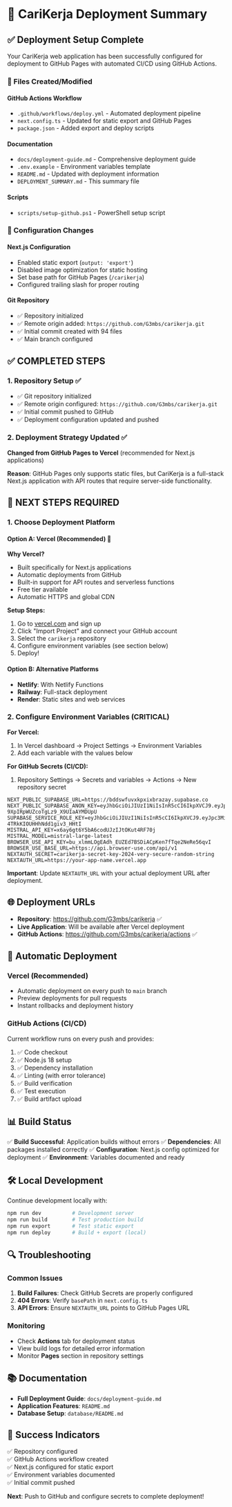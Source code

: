 # 🚀 CariKerja Deployment Summary

## ✅ Deployment Setup Complete

Your CariKerja web application has been successfully configured for deployment to GitHub Pages with automated CI/CD using GitHub Actions.

### 📁 Files Created/Modified

#### GitHub Actions Workflow
- `.github/workflows/deploy.yml` - Automated deployment pipeline
- `next.config.ts` - Updated for static export and GitHub Pages
- `package.json` - Added export and deploy scripts

#### Documentation
- `docs/deployment-guide.md` - Comprehensive deployment guide
- `.env.example` - Environment variables template
- `README.md` - Updated with deployment information
- `DEPLOYMENT_SUMMARY.md` - This summary file

#### Scripts
- `scripts/setup-github.ps1` - PowerShell setup script

### 🔧 Configuration Changes

#### Next.js Configuration
- Enabled static export (`output: 'export'`)
- Disabled image optimization for static hosting
- Set base path for GitHub Pages (`/carikerja`)
- Configured trailing slash for proper routing

#### Git Repository
- ✅ Repository initialized
- ✅ Remote origin added: `https://github.com/G3mbs/carikerja.git`
- ✅ Initial commit created with 94 files
- ✅ Main branch configured

## ✅ COMPLETED STEPS

### 1. Repository Setup ✅
- ✅ Git repository initialized
- ✅ Remote origin configured: `https://github.com/G3mbs/carikerja.git`
- ✅ Initial commit pushed to GitHub
- ✅ Deployment configuration updated and pushed

### 2. Deployment Strategy Updated ✅
**Changed from GitHub Pages to Vercel** (recommended for Next.js applications)

**Reason**: GitHub Pages only supports static files, but CariKerja is a full-stack Next.js application with API routes that require server-side functionality.

## 🚨 NEXT STEPS REQUIRED

### 1. Choose Deployment Platform

#### Option A: Vercel (Recommended) 🌟
**Why Vercel?**
- Built specifically for Next.js applications
- Automatic deployments from GitHub
- Built-in support for API routes and serverless functions
- Free tier available
- Automatic HTTPS and global CDN

**Setup Steps:**
1. Go to [vercel.com](https://vercel.com) and sign up
2. Click "Import Project" and connect your GitHub account
3. Select the `carikerja` repository
4. Configure environment variables (see section below)
5. Deploy!

#### Option B: Alternative Platforms
- **Netlify**: With Netlify Functions
- **Railway**: Full-stack deployment
- **Render**: Static sites and web services

### 2. Configure Environment Variables (CRITICAL)
**For Vercel:**
1. In Vercel dashboard → Project Settings → Environment Variables
2. Add each variable with the values below

**For GitHub Secrets (CI/CD):**
1. Repository Settings → Secrets and variables → Actions → New repository secret

```
NEXT_PUBLIC_SUPABASE_URL=https://bddswfuvxkpxixbrazay.supabase.co
NEXT_PUBLIC_SUPABASE_ANON_KEY=eyJhbGciOiJIUzI1NiIsInR5cCI6IkpXVCJ9.eyJpc3MiOiJzdXBhYmFzZSIsInJlZiI6ImJkZHN3ZnV2eGtweGl4YnJhemF5Iiwicm9sZSI6ImFub24iLCJpYXQiOjE3NDkzNzUzNTAsImV4cCI6MjA2NDk1MTM1MH0.9o4B1tUgqmV_W-9XpIRpWUZcoTgLz9_X9UIaAYMDUpU
SUPABASE_SERVICE_ROLE_KEY=eyJhbGciOiJIUzI1NiIsInR5cCI6IkpXVCJ9.eyJpc3MiOiJzdXBhYmFzZSIsInJlZiI6ImJkZHN3ZnV2eGtweGl4YnJhemF5Iiwicm9sZSI6InNlcnZpY2Vfcm9sZSIsImlhdCI6MTc0OTM3NTM1MCwiZXhwIjoyMDY0OTUxMzUwfQ.o_heZJRk7U2YSyLyZS-4TRkKIOUHHhNdd1giv3_HHtI
MISTRAL_API_KEY=x6ay6gt6Y5bA6codUJzIJtOKut4RF70j
MISTRAL_MODEL=mistral-large-latest
BROWSER_USE_API_KEY=bu_xlmmLOgEAdh_EUZEd7BSDiACpKen7fTqe2NeRe56qvI
BROWSER_USE_BASE_URL=https://api.browser-use.com/api/v1
NEXTAUTH_SECRET=carikerja-secret-key-2024-very-secure-random-string
NEXTAUTH_URL=https://your-app-name.vercel.app
```

**Important**: Update `NEXTAUTH_URL` with your actual deployment URL after deployment.

## 🌐 Deployment URLs

- **Repository**: https://github.com/G3mbs/carikerja ✅
- **Live Application**: Will be available after Vercel deployment
- **GitHub Actions**: https://github.com/G3mbs/carikerja/actions ✅

## 🔄 Automatic Deployment

### Vercel (Recommended)
- Automatic deployment on every push to `main` branch
- Preview deployments for pull requests
- Instant rollbacks and deployment history

### GitHub Actions (CI/CD)
Current workflow runs on every push and provides:
1. ✅ Code checkout
2. ✅ Node.js 18 setup
3. ✅ Dependency installation
4. ✅ Linting (with error tolerance)
5. ✅ Build verification
6. ✅ Test execution
7. ✅ Build artifact upload

## 📊 Build Status

✅ **Build Successful**: Application builds without errors
✅ **Dependencies**: All packages installed correctly
✅ **Configuration**: Next.js config optimized for deployment
✅ **Environment**: Variables documented and ready

## 🛠️ Local Development

Continue development locally with:
```bash
npm run dev          # Development server
npm run build        # Test production build
npm run export       # Test static export
npm run deploy       # Build + export (local)
```

## 🔍 Troubleshooting

### Common Issues
1. **Build Failures**: Check GitHub Secrets are properly configured
2. **404 Errors**: Verify `basePath` in `next.config.ts`
3. **API Errors**: Ensure `NEXTAUTH_URL` points to GitHub Pages URL

### Monitoring
- Check **Actions** tab for deployment status
- View build logs for detailed error information
- Monitor **Pages** section in repository settings

## 📚 Documentation

- **Full Deployment Guide**: `docs/deployment-guide.md`
- **Application Features**: `README.md`
- **Database Setup**: `database/README.md`

## 🎉 Success Indicators

✅ Repository configured  
✅ GitHub Actions workflow created  
✅ Next.js configured for static export  
✅ Environment variables documented  
✅ Initial commit pushed  

**Next**: Push to GitHub and configure secrets to complete deployment!
